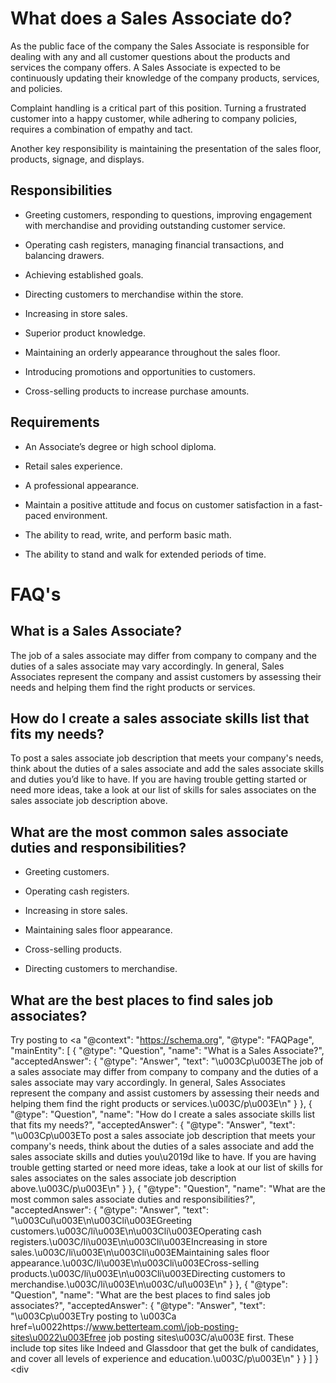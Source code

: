 # What does a Sales Associate do?

As the public face of the company the Sales Associate is responsible for dealing with any and all customer questions about the products and services the company offers. A Sales Associate is expected to be continuously updating their knowledge of the company products, services, and policies.

Complaint handling is a critical part of this position. Turning a frustrated customer into a happy customer, while adhering to company policies, requires a combination of empathy and tact.

Another key responsibility is maintaining the presentation of the sales floor, products, signage, and displays.

## Responsibilities

* Greeting customers, responding to questions, improving engagement with merchandise and providing outstanding customer service.

* Operating cash registers, managing financial transactions, and balancing drawers.

* Achieving established goals.

* Directing customers to merchandise within the store.

* Increasing in store sales.

* Superior product knowledge.

* Maintaining an orderly appearance throughout the sales floor.

* Introducing promotions and opportunities to customers.

* Cross-selling products to increase purchase amounts.

## Requirements

* An Associate’s degree or high school diploma.

* Retail sales experience.

* A professional appearance.

* Maintain a positive attitude and focus on customer satisfaction in a fast-paced environment.

* The ability to read, write, and perform basic math.

* The ability to stand and walk for extended periods of time.
# FAQ&#039;s
## What is a Sales Associate?

The job of a sales associate may differ from company to company and the duties of a sales associate may vary accordingly. In general, Sales Associates represent the company and assist customers by assessing their needs and helping them find the right products or services.
## How do I create a sales associate skills list that fits my needs?

To post a sales associate job description that meets your company's needs, think about the duties of a sales associate and add the sales associate skills and duties you’d like to have. If you are having trouble getting started or need more ideas, take a look at our list of skills for sales associates on the sales associate job description above.
## What are the most common sales associate duties and responsibilities?

* Greeting customers.

* Operating cash registers.

* Increasing in store sales.

* Maintaining sales floor appearance.

* Cross-selling products.

* Directing customers to merchandise.
## What are the best places to find sales job associates?

Try posting to <a
      "@context": "https://schema.org",
      "@type": "FAQPage",
      "mainEntity": [
              {
          "@type": "Question",
          "name": "What is a Sales Associate?",
          "acceptedAnswer": {
            "@type": "Answer",
            "text": "\u003Cp\u003EThe job of a sales associate may differ from company to company and the duties of a sales associate may vary accordingly. In general, Sales Associates represent the company and assist customers by assessing their needs and helping them find the right products or services.\u003C\/p\u003E\n"
          }
        },              {
          "@type": "Question",
          "name": "How do I create a sales associate skills list that fits my needs?",
          "acceptedAnswer": {
            "@type": "Answer",
            "text": "\u003Cp\u003ETo post a sales associate job description that meets your company's needs, think about the duties of a sales associate and add the sales associate skills and duties you\u2019d like to have. If you are having trouble getting started or need more ideas, take a look at our list of skills for sales associates on the sales associate job description above.\u003C\/p\u003E\n"
          }
        },              {
          "@type": "Question",
          "name": "What are the most common sales associate duties and responsibilities?",
          "acceptedAnswer": {
            "@type": "Answer",
            "text": "\u003Cul\u003E\n\u003Cli\u003EGreeting customers.\u003C\/li\u003E\n\u003Cli\u003EOperating cash registers.\u003C\/li\u003E\n\u003Cli\u003EIncreasing in store sales.\u003C\/li\u003E\n\u003Cli\u003EMaintaining sales floor appearance.\u003C\/li\u003E\n\u003Cli\u003ECross-selling products.\u003C\/li\u003E\n\u003Cli\u003EDirecting customers to merchandise.\u003C\/li\u003E\n\u003C\/ul\u003E\n"
          }
        },              {
          "@type": "Question",
          "name": "What are the best places to find sales job associates?",
          "acceptedAnswer": {
            "@type": "Answer",
            "text": "\u003Cp\u003ETry posting to \u003Ca href=\u0022https:\/\/www.betterteam.com\/job-posting-sites\u0022\u003Efree job posting sites\u003C\/a\u003E first. These include top sites like Indeed and Glassdoor that get the bulk of candidates, and cover all levels of experience and education.\u003C\/p\u003E\n"
          }
        }            ]
    }</script> </div><div
